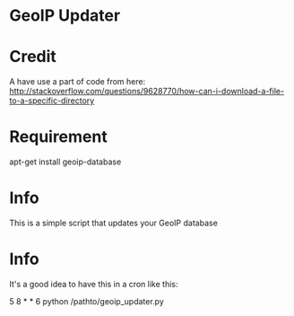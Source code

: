 # GeoIP Updater

# Credit

A have use a part of code from here: http://stackoverflow.com/questions/9628770/how-can-i-download-a-file-to-a-specific-directory

# Requirement

apt-get install geoip-database

# Info

This is a simple script that updates your GeoIP database

# Info

It's a good idea to have this in a cron like this:

5 8 * * 6 python /pathto/geoip_updater.py



